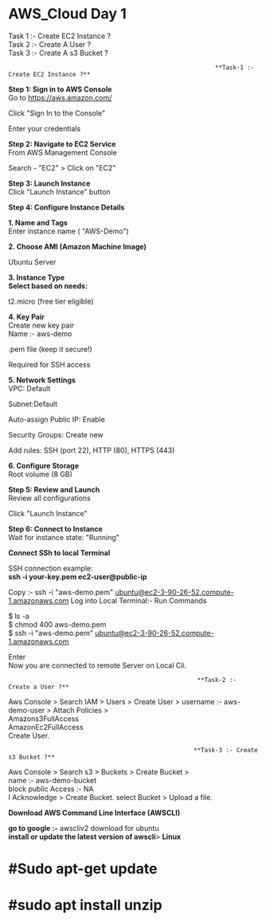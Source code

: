# AWS_Cloud Day 1
Task 1 :- Create EC2 Instance ? </br>
Task 2 :- Create A User ? </br>
Task 3 :- Create A s3 Bucket ?

                                                              **Task-1 :- Create EC2 Instance ?**

**Step 1: Sign in to AWS Console** </br>
Go to https://aws.amazon.com/

Click "Sign In to the Console"

Enter your credentials

**Step 2: Navigate to EC2 Service**</br>
From AWS Management Console

Search - "EC2" > Click on "EC2"

**Step 3: Launch Instance**</br>
Click "Launch Instance" button

**Step 4: Configure Instance Details**

**1. Name and Tags**</br>
Enter instance name ( "AWS-Demo")

**2. Choose AMI (Amazon Machine Image)** </br>

Ubuntu Server

**3. Instance Type </br>
Select based on needs:** </br>

t2.micro (free tier eligible)

**4. Key Pair** </br>
Create new key pair </br>
Name :- aws-demo

.pem file (keep it secure!) </br>

Required for SSH access </br>

**5. Network Settings** </br>
VPC: Default

Subnet:Default

Auto-assign Public IP: Enable

Security Groups: Create new

Add rules: SSH (port 22), HTTP (80), HTTPS (443)

**6. Configure Storage** </br>
Root volume (8 GB)

**Step 5: Review and Launch** </br>
Review all configurations </br>

Click "Launch Instance"

**Step 6: Connect to Instance** </br>
Wait for instance state: "Running"

**Connect SSh to local Terminal** </br>

SSH connection example: </br>
**ssh -i your-key.pem ec2-user@public-ip** 


 Copy :- ssh -i "aws-demo.pem" ubuntu@ec2-3-90-26-52.compute-1.amazonaws.com
Log into Local Terminal:- Run Commands

$ ls -a </br>
$ chmod 400 aws-demo.pem </br>
$ ssh -i "aws-demo.pem" ubuntu@ec2-3-90-26-52.compute-1.amazonaws.com </br>

Enter </br>
Now you are connected to remote Server on Local Cli.


                                                         **Task-2 :- Create a User ?**

Aws Console > Search IAM > Users > Create User > username :- aws-demo-user > Attach Policies > </br>
Amazons3FullAccess </br>
AmazonEc2FullAccess </br>
Create User.

                                                        **Task-3 :- Create s3 Bucket ?**
Aws Console > Search s3 > Buckets > Create Bucket > </br>
name :- aws-demo-bucket </br>
block public Access :- NA </br>
I Acknowledge > Create Bucket.
select Bucket > Upload a file.

**Download AWS Command Line Interface (AWSCLI)**

**go to google :-** awscliv2 download for ubuntu</br>
**install or update the latest version of awscli**> 
**Linux**

# #Sudo apt-get update
# #sudo apt install unzip

